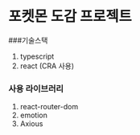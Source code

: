 # 포켓몬 도감 프로젝트

###기술스택
1. typescript
2. react (CRA 사용)

### 사용 라이브러리
1. react-router-dom
2. emotion
3. Axious

